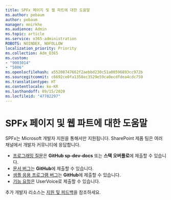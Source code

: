 ```yaml
---
title: SPFx 페이지 및 웹 파트에 대한 도움말
ms.author: pebaum
author: pebaum
manager: mnirkhe
ms.audience: Admin
ms.topic: article
ms.service: o365-administration
ROBOTS: NOINDEX, NOFOLLOW
localization_priority: Priority
ms.collection: Adm_O365
ms.custom:
- "9003014"
- "5806"
ms.openlocfilehash: a55208747662f2aebbd230c51a00596893cc972b
ms.sourcegitcommit: c6692ce0fa1358ec3529e59ca0ecdfdea4cdc759
ms.translationtype: HT
ms.contentlocale: ko-KR
ms.lasthandoff: 09/15/2020
ms.locfileid: "47782297"
---
```

# <a name="help-with-spfx-pages-and-web-parts"></a>SPFx 페이지 및 웹 파트에 대한 도움말

SPFx는 Microsoft 개발자 지원을 통해서만 지원됩니다. SharePoint 제품 팀은 여러 채널에서 개발자 커뮤니티에 응답합니다.

- [프로그래밍 질문](https://docs.microsoft.com/sharepoint/dev/support-feedback#programming-questions)은 **GitHub sp-dev-docs** 또는 **스택 오버플로**에 제출할 수 있습니다.
- [문서 버그](https://docs.microsoft.com/sharepoint/dev/support-feedback#documentation-bugs)는 **GitHub**에 제출할 수 있습니다.
- [샘플 응용 프로그램 버그](https://docs.microsoft.com/sharepoint/dev/support-feedback#sample-application-bugs)는 **GitHub**에 제출할 수 있습니다.
- [기능 요청](https://docs.microsoft.com/sharepoint/dev/support-feedback#feature-requests)은 UserVoice로 제출할 수 있습니다.

추가 개발자 리소스는 [지원 및 피드백](https://docs.microsoft.com/sharepoint/dev/support-feedback)을 참조하세요.